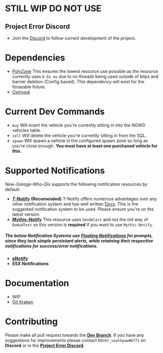 # STILL WIP DO NOT USE

## Project Error Discord
- Join the [Discord](https://discord.gg/HYwBjTbAY5) to follow current development of the project.

# Dependencies
- [PolyZone](https://github.com/mkafrin/PolyZone) This ensures the lowest resource use possible as the resource currently uses `0.01 ms` due to no threads being used outside of blips and barrier deletion (Config based). This dependency will exist for the forseable future.
- [Oxmysql](https://github.com/overextended/oxmysql)

# Current Dev Commands
- `buy` Will insert the vehicle you're currently sitting in into the NGWD vehicles table.
- `sell` Will delete the vehicle you're currently sitting in from the SQL.
- `spawn` Will spawn a vehicle in the configured spawn zone so long as you're close enough. **You must have at least one purchased vehicle for this.**

# Supported Notifications
*New-Garage-Who-Dis* supports the following notification resources by default:
- [**T-Notify**](https://github.com/TasoOneAsia/t-notify) **(Recomended)** T-Notify offers numerous advantages over any other notification system and has well written [Docs](https://docs.tasoagc.dev/#/). This is the suggested notification system to be used. Please ensure you're on the latest version.
- [**Mythic-Notify**](https://github.com/FlawwsX/mythic_notify) This resource uses `SendAlert` and not the old way of `DoHudText` so this version is **required** if you want to use `Mythic-Notify`.

##### The below Notification Systems use [Floating Notifications](https://i.imgur.com/ZcDa6KV.jpg) for prompts, since they lack simple persistant alerts, while retaining their respective notifications for success/error notifications.
- [**pNotify**](https://forum.cfx.re/t/release-pnotify-in-game-js-notifications-using-noty/20659) 
- **ESX Notifications**

# Documentation
- WIP
- [Git Kraken](https://app.gitkraken.com/glo/board/YEU_GRdxdwARhoP7)

# Contributing
Please make all pull request towards the [**Dev Branch**](https://github.com/project-error/new-garage-who-dis/tree/dev). If you have any suggestions for improvements please contact `ROCKY_southpaw#6771` on **Discord** or in the [**Project Error Discord**](https://discord.gg/HYwBjTbAY5).
